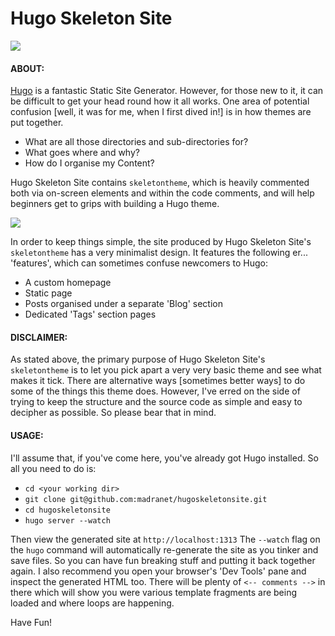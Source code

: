 # Hugo Skeleton Site

![](https://s3-eu-west-1.amazonaws.com/madrapublic/grafix/github/hugoskeletontheme.png)

#### ABOUT:

[Hugo](http://gohugo.io) is a fantastic Static Site Generator. However, for those new to it, it can be difficult to get your head round how it all works. One area of potential confusion [well, it was for me, when I first dived in!] is in how themes are put together. 

* What are all those directories and sub-directories for?
* What goes where and why?
* How do I organise my Content?

Hugo Skeleton Site contains `skeletontheme`, which is heavily commented both via on-screen elements and within the code comments, and will help beginners get to grips with building a Hugo theme. 

![](https://s3-eu-west-1.amazonaws.com/madrapublic/grafix/github/hugoskeletonthemess.jpg)


In order to keep things simple, the site produced by Hugo Skeleton Site's `skeletontheme` has a very minimalist design. It features the following er... 'features', which can sometimes confuse newcomers to Hugo:

* A custom homepage
* Static page
* Posts organised under a separate 'Blog' section
* Dedicated 'Tags' section pages

#### DISCLAIMER:

As stated above, the primary purpose of Hugo Skeleton Site's ```skeletontheme``` is to let you pick apart a very very basic theme and see what makes it tick. There are alternative ways [sometimes better ways] to do some of the things this theme does. However, I've erred on the side of trying to keep the structure and the source code as simple and easy to decipher as possible. So please bear that in mind.

#### USAGE:

I'll assume that, if you've come here, you've already got Hugo installed. So all you need to do is:

* ```cd <your working dir>```
* ```git clone git@github.com:madranet/hugoskeletonsite.git```
* ```cd hugoskeletonsite```
* ```hugo server --watch```

Then view the generated site at ```http://localhost:1313```
The ```--watch``` flag on the ```hugo``` command will automatically re-generate the site as you tinker and save files. So you can have fun breaking stuff and putting it back together again. I also recommend you open your browser's 'Dev Tools' pane and inspect the generated HTML too. There will be plenty of ```<-- comments -->``` in there which will show you were various template fragments are being loaded and where loops are happening.

Have Fun!
